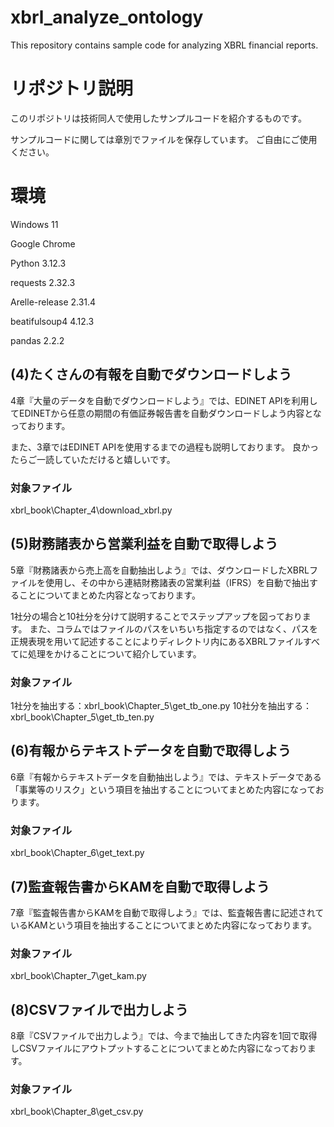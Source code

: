 # xbrl_analyze_ontology
This repository contains sample code for analyzing XBRL financial reports.

# リポジトリ説明
このリポジトリは技術同人で使用したサンプルコードを紹介するものです。

サンプルコードに関しては章別でファイルを保存しています。
ご自由にご使用ください。

# 環境
Windows 11

Google Chrome

Python 3.12.3

requests 2.32.3

Arelle-release 2.31.4

beatifulsoup4 4.12.3

pandas 2.2.2



## (4)たくさんの有報を自動でダウンロードしよう
4章『大量のデータを自動でダウンロードしよう』では、EDINET APIを利用してEDINETから任意の期間の有価証券報告書を自動ダウンロードしよう内容となっております。

また、3章ではEDINET APIを使用するまでの過程も説明しております。
良かったらご一読していただけると嬉しいです。

### 対象ファイル
xbrl_book\Chapter_4\download_xbrl.py

## (5)財務諸表から営業利益を自動で取得しよう
5章『財務諸表から売上高を自動抽出しよう』では、ダウンロードしたXBRLファイルを使用し、その中から連結財務諸表の営業利益（IFRS）を自動で抽出することについてまとめた内容となっております。

1社分の場合と10社分を分けて説明することでステップアップを図っております。
また、コラムではファイルのパスをいちいち指定するのではなく、パスを正規表現を用いて記述することによりディレクトリ内にあるXBRLファイルすべてに処理をかけることについて紹介しています。

### 対象ファイル
1社分を抽出する：xbrl_book\Chapter_5\get_tb_one.py
10社分を抽出する：xbrl_book\Chapter_5\get_tb_ten.py

## (6)有報からテキストデータを自動で取得しよう
6章『有報からテキストデータを自動抽出しよう』では、テキストデータである「事業等のリスク」という項目を抽出することについてまとめた内容になっております。

### 対象ファイル
xbrl_book\Chapter_6\get_text.py

## (7)監査報告書からKAMを自動で取得しよう
7章『監査報告書からKAMを自動で取得しよう』では、監査報告書に記述されているKAMという項目を抽出することについてまとめた内容になっております。

### 対象ファイル
xbrl_book\Chapter_7\get_kam.py

## (8)CSVファイルで出力しよう
8章『CSVファイルで出力しよう』では、今まで抽出してきた内容を1回で取得しCSVファイルにアウトプットすることについてまとめた内容になっております。

### 対象ファイル
xbrl_book\Chapter_8\get_csv.py